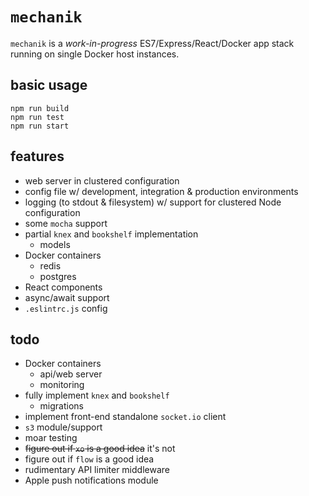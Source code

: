 # `mechanik`

`mechanik` is a *work-in-progress* ES7/Express/React/Docker app stack running on single Docker host instances.

## basic usage

```
npm run build
npm run test
npm run start
```

## features

* web server in clustered configuration
* config file w/ development, integration & production environments
* logging (to stdout & filesystem) w/ support for clustered Node configuration
* some `mocha` support
* partial `knex` and `bookshelf` implementation
  * models
* Docker containers
  * redis
  * postgres
* React components  
* async/await support
* `.eslintrc.js` config

## todo
* Docker containers
  * api/web server
  * monitoring
* fully implement `knex` and `bookshelf`
  * migrations
* implement front-end standalone `socket.io` client
* `s3` module/support
* moar testing
* ~~figure out if `xo` is a good idea~~ it's not
* figure out if `flow` is a good idea
* rudimentary API limiter middleware
* Apple push notifications module
